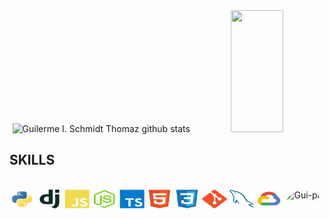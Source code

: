 <!-- <img width=100% src="https://capsule-render.vercel.app/api?type=waving&color=00bfbf&height=120&section=header"/> -->

<div align="center">  
  <img width="49%" height="195px" src="https://github-readme-stats.vercel.app/api?username=dufyz&show_icons=true&count_private=true&hide_border=true&title_color=00bfbf&icon_color=00bfbf&text_color=c9d1d9&bg_color=0d1117" alt="Guilerme I. Schmidt Thomaz github stats" /> 
  <img width="41%" height="195px" src="https://github-readme-stats.vercel.app/api/top-langs/?username=dufyz&layout=compact&hide_border=true&title_color=00bfbf&text_color=00bfbf&bg_color=0d1117" />
</div>

  
## SKILLS

<div style="display: inline_block"><br>
  <img align="center" alt="Gui-Python" height="30" width="40" src="https://raw.githubusercontent.com/devicons/devicon/master/icons/python/python-original.svg">
  <img align="center" alt="Gui-Django" height="30" width="40" src="https://raw.githubusercontent.com/devicons/devicon/1119b9f84c0290e0f0b38982099a2bd027a48bf1/icons/django/django-plain.svg">
  <img align="center" alt="Gui-Js" height="30" width="40" src="https://raw.githubusercontent.com/devicons/devicon/master/icons/javascript/javascript-plain.svg">
  <img align="center" alt="Gui-NodeJs" height="30" width="40" src="https://raw.githubusercontent.com/devicons/devicon/1119b9f84c0290e0f0b38982099a2bd027a48bf1/icons/nodejs/nodejs-original.svg">
  <img align="center" alt="Gui-Ts" height="30" width="40" src="https://raw.githubusercontent.com/devicons/devicon/master/icons/typescript/typescript-plain.svg">
  <img align="center" alt="Gui-HTML" height="30" width="40" src="https://raw.githubusercontent.com/devicons/devicon/master/icons/html5/html5-original.svg">
  <img align="center" alt="Gui-CSS" height="30" width="40" src="https://raw.githubusercontent.com/devicons/devicon/master/icons/css3/css3-original.svg">
  <img align="center" alt="Gui-Git" height="30" width="40" src="https://raw.githubusercontent.com/devicons/devicon/master/icons/git/git-original.svg">
  <img align="center" alt="Gui-MySql" height="30" width="40" src="https://raw.githubusercontent.com/devicons/devicon/master/icons/mysql/mysql-original.svg">
  <img align="center" alt="Gui-GoogleCloud" height="30" width="40" src="https://raw.githubusercontent.com/devicons/devicon/1119b9f84c0290e0f0b38982099a2bd027a48bf1/icons/googlecloud/googlecloud-original.svg">
<!--   <img align="center" alt="Gui-AWS" height="30" width="40" src="https://raw.githubusercontent.com/devicons/devicon/1119b9f84c0290e0f0b38982099a2bd027a48bf1/icons/amazonwebservices/amazonwebservices-original.svg"> -->
  <img align="right" alt="Gui-pic" height="150" style="border-radius:50px;" src="https://static-cdn.jtvnw.net/jtv_user_pictures/bfcb2acf-93e0-4fc3-8d99-cf89fe7195bd-profile_image-300x300.png">
</div>
  
<!-- ## REACH ME
 
<div style="display: flex; justify-content: space-between;"> 
  <a href="https://www.instagram.com/schmidt_iago/" target="_blank"><img height="40" width="40" src="https://cdn-icons-png.flaticon.com/512/174/174855.png" target="_blank"></a>
  <a href = "mailto:dev.schmidt.iago@gmail.com"><img height="40" width="40" src="https://cdn-icons-png.flaticon.com/512/732/732200.png" target="_blank"></a>
  <a href="https://www.linkedin.com/in/schmidt-iago-thomaz/" target="_blank"><img height="40" width="40" src="https://cdn-icons-png.flaticon.com/512/3536/3536505.png" target="_blank"></a> 
  <a href="https://linktr.ee/Dufyz" target="_blank"><img height="40" width="40" src="https://img.icons8.com/color/256/linktree.png" target="_blank"></a> 
  
</div> -->

<!-- <img width=100% src="https://capsule-render.vercel.app/api?type=waving&color=00bfbf&height=120&section=footer"/> -->
